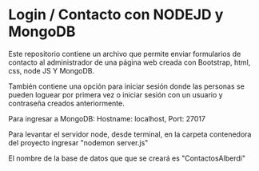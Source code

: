 # Login / Contacto con NODEJD y MongoDB
Este repositorio contiene un archivo que permite enviar formularios de contacto al administrador de una página web creada con Bootstrap, html, css, node JS Y MongoDB.

También contiene una opción para iniciar sesión donde las personas se pueden loguear por primera vez o iniciar sesión con un usuario y contraseña creados anteriormente.

Para ingresar a MongoDB: Hostname: localhost, Port: 27017

Para levantar el servidor node, desde terminal, en la carpeta contenedora del proyecto ingresar "nodemon server.js"

El nombre de la base de datos que que se creará es "ContactosAlberdi"
